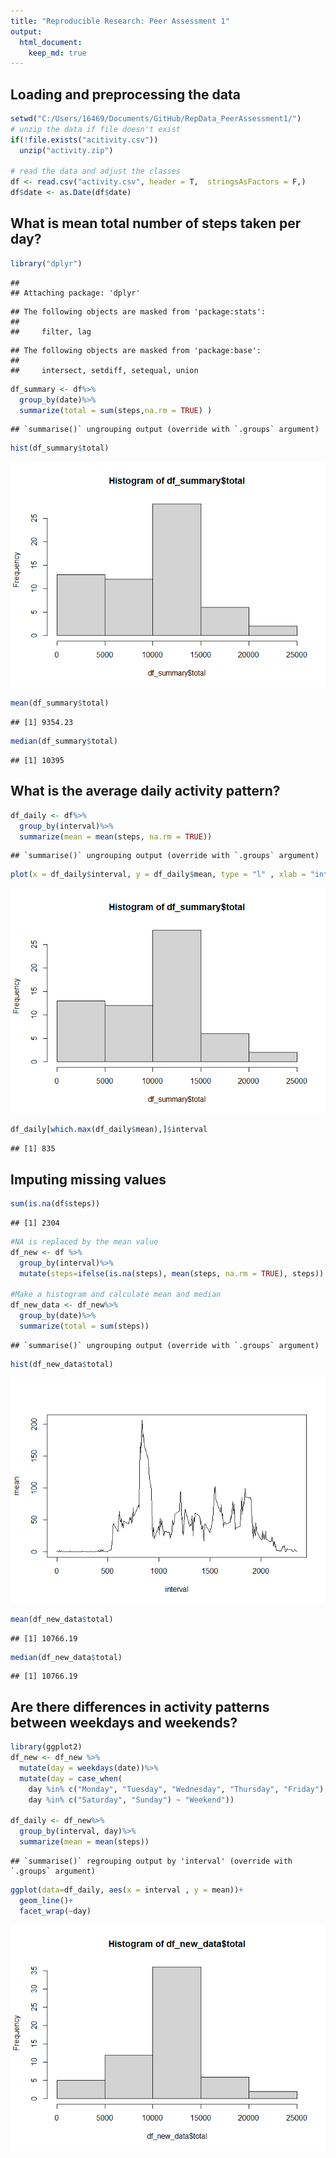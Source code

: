 ```yaml
---
title: "Reproducible Research: Peer Assessment 1"
output: 
  html_document:
    keep_md: true
---
```



## Loading and preprocessing the data

```r
setwd("C:/Users/16469/Documents/GitHub/RepData_PeerAssessment1/")
# unzip the data if file doesn't exist
if(!file.exists("acitivity.csv"))
  unzip("activity.zip")

# read the data and adjust the classes
df <- read.csv("activity.csv", header = T,  stringsAsFactors = F,) 
df$date <- as.Date(df$date)
```
## What is mean total number of steps taken per day?

```r
library("dplyr")
```

```
## 
## Attaching package: 'dplyr'
```

```
## The following objects are masked from 'package:stats':
## 
##     filter, lag
```

```
## The following objects are masked from 'package:base':
## 
##     intersect, setdiff, setequal, union
```

```r
df_summary <- df%>%
  group_by(date)%>%
  summarize(total = sum(steps,na.rm = TRUE) )
```

```
## `summarise()` ungrouping output (override with `.groups` argument)
```

```r
hist(df_summary$total)
```

![](PA1_template_files/figure-html/unnamed-chunk-2-1.png)<!-- -->

```r
mean(df_summary$total)
```

```
## [1] 9354.23
```

```r
median(df_summary$total)
```

```
## [1] 10395
```
## What is the average daily activity pattern?

```r
df_daily <- df%>%
  group_by(interval)%>%
  summarize(mean = mean(steps, na.rm = TRUE))
```

```
## `summarise()` ungrouping output (override with `.groups` argument)
```

```r
plot(x = df_daily$interval, y = df_daily$mean, type = "l" , xlab = "interval", ylab = "mean" )
```

![](PA1_template_files/figure-html/unnamed-chunk-3-1.png)<!-- -->

```r
df_daily[which.max(df_daily$mean),]$interval
```

```
## [1] 835
```


## Imputing missing values

```r
sum(is.na(df$steps))
```

```
## [1] 2304
```

```r
#NA is replaced by the mean value
df_new <- df %>% 
  group_by(interval)%>%
  mutate(steps=ifelse(is.na(steps), mean(steps, na.rm = TRUE), steps))

#Make a histogram and calculate mean and median 
df_new_data <- df_new%>%
  group_by(date)%>%
  summarize(total = sum(steps))
```

```
## `summarise()` ungrouping output (override with `.groups` argument)
```

```r
hist(df_new_data$total)
```

![](PA1_template_files/figure-html/unnamed-chunk-4-1.png)<!-- -->

```r
mean(df_new_data$total)
```

```
## [1] 10766.19
```

```r
median(df_new_data$total)
```

```
## [1] 10766.19
```

## Are there differences in activity patterns between weekdays and weekends?

```r
library(ggplot2)
df_new <- df_new %>% 
  mutate(day = weekdays(date))%>%  
  mutate(day = case_when(
    day %in% c("Monday", "Tuesday", "Wednesday", "Thursday", "Friday") ~ "Weekday", 
    day %in% c("Saturday", "Sunday") ~ "Weekend"))

df_daily <- df_new%>%
  group_by(interval, day)%>%
  summarize(mean = mean(steps))
```

```
## `summarise()` regrouping output by 'interval' (override with `.groups` argument)
```

```r
ggplot(data=df_daily, aes(x = interval , y = mean))+
  geom_line()+
  facet_wrap(~day)
```

![](PA1_template_files/figure-html/unnamed-chunk-5-1.png)<!-- -->

